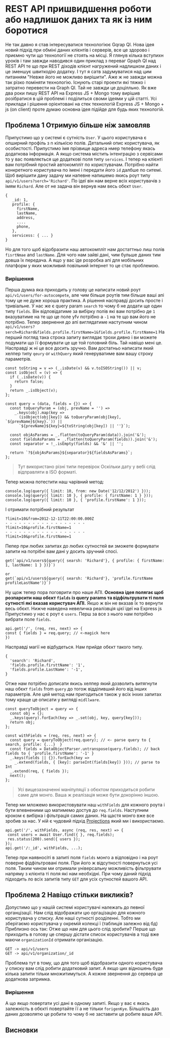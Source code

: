 # REST API пришвидшення роботи або надлишок даних та як із ним боротися
Не так давно я став інтересуватися технологіює Gqrap Ql. Нова ідея новий підхід при обміні даних клієнтів і серверів, все це здорово і приємно чути що технології не стоять на місці. Я глянув кілька вступихн уроків і там завжди наводився один приклад з переваг Gpaph Ql над REST API те що при REST діходів клієнт нагружений надлишком даних і це зменшує швиткодію додатку. І тут я сатв задумуватися над цим питанням "Невже його не можливо вирішити". Аже ж не завжди можна так різко поміняти технологію. Існують  старі проекти які тяжко і затратно перевести на Graph Ql. Тай не завжди це доцілльно. Як вже два роки пишу REST API на Express JS + Mongo тому вирішив розібратися в цій проблемі і поділиться своми ідеями у цій статті. Усі приклади і рішення орієнтовані на стек технологій  Express JS + Mongo + js (on client) проте думаю основна ідея підійде для будь яких технологій. 


## Проблема 1 Отримую більше ніж замовляв
Припустимо що  у системі є сутність `User`. У цього користувача є опширний профіль з n кількісю полів. Детальний опис користувача, як особистості. Припустимо імя прізвище адреса нмер телефону якась додаткова інформація. А якщо система містить інтенграцію з сервісами то у вас появляється ще додаткові поля типу  `services`. І тепер на клієнті вам потрібний простий автокомпліт по користувачам. Потрібно найти конкретного користувача по імені і передати його `id` далбше по ситемі. 
Щоб вирішити дану задачу ми напевне напишемо якись роут типу `api/v1/users?serch='Richard'`. По ідеї він нам верне всіх користувачів з імям `Richard`. Але от не задача він вернув нам весь обєкт  `User`.  
```
{
   _id: 1,
   profile: {
     firstName,
     lastName,
     address,
     ....
     phone,
   }, 
   servicess: { ... }
}
```

Но для того щоб відобразити наш автокомпліт нам достаттньо лиш полів `fisrtNmae` and `lastName`. Для чого нам зайві дані, чим бульше даних тим довша їх передача. А ящо у вас іде розробка апі для мобільних платформ у яких можливий повільний інтернет то це стає проблемою. 
### Вирішення
Перша думка яка приходить у голову це написати новий роут  `api/v1/users/for-autocompete`, але чим більше роутів тим більше ваші апі тому це не дуже хороша практика. А рішення насправді досить просте і тривіальне. У нас же є query param `search` то чому б не додати  ще один типу `fields`. Він відповідатиме за вибірку полів які вам потрібно де `1` вказуватиме на те що це поле yfv потрібно а `-1` на те що вам його не потрібно. Тепер звернення до апі виглядатиме наступним чином `api/v1/users?serch=Richard&fields.profile.firstName=1&fields.profile.firstName=1`
На перший погляд така строка запиту виглядає трохи дивно і ви можете подумати що її формувати це ще той головний біль. Тай навіщо мені це. Насправді ж ні це все досить зручно. Вам достатньо написати який хелпер типу `qeury` or `withQuery` який генеруватиме вам вашу строку параметрів.
```
const toString = v => (_.isDate(v) && v.toISOString()) || v;
const isObject = (v) => {
  if (_.isDate(v)) {
    return false;
  }
  return _.isObject(v);
};

const query = (data, fields = {}) => {
  const toQueryParam = (obj, prevName = '') =>
    _.keys(obj).map(key =>
      (isObject(obj[key]) && toQueryParam(obj[key], `${prevName}${key}.`)) ||
      `${prevName}${key}=${toString(obj[key]) || ''}`);

  const objAsParams = _.flatten(toQueryParam(data)).join('&');
  const fieldsAsParams = _.flatten(toQueryParam(fields)).join('&');
  const separator = !_.isEmpty(fields) && '&' || '';

  return `?${objAsParams}${separator}${fieldsAsParams}`;
};
```

> Тут використано різні типи перевірок Оскільки дату у вебі слід відправляти в ISO форматі.

Тепер можна потестити наш чарівний метод:
```
console.log(query({ limit: 10, from: new Date('12/12/2012') }));
console.log(query({ limit: 10 }, { profile: { firstName: 1 } }));
console.log(query({ limit: 10 }, { 'profile.firstName': 1 }));
```
І отримати потрібний результат
```
?limit=10&from=2012-12-11T22:00:00.000Z
- - - - - - - - - - - - - - - - - - 
?limit=10&profile.firstName=1
- - - - - - - - - - - - - - - - - - 
?limit=10&profile.firstName=1

```

Пепер при любих запитах до любих сутностей ви зможете формувати запити на потрібні вам дані у досить зручний спосі.
```
get(`api/v1/users${query({ searsh: 'Richard'}, { profile: { firstName: 1, lastName: 1 } })}`)

or 
get(`api/v1/users${query({ searsh: 'Richard'}, 'profile.firstName profileLastName')}`)
```

Ну щож тепер пора поговрити про наше АПІ. __Основна ідея полягає щоб розпарсити наш обєкт `fields` із query params та відфільтрувати ті поля сутності які вказав користувач АПІ.__ Якшо ж він не вказав їх то вернути весь обєкт. Нижче наведена невеличка реалізвція цієї ідеї на Express js 
Припустимо у нас є роут є `users`. Перш за все з нього нам потрібно вибрати поле `fields`.
```
api.get('/', (req, res, next) => {
const { fields } = req.query; // <-magick here 
})
```
Насправді магії не відбудеться. Нам прийде обєкт такого типу. 
```
{ 
  'search': 'Richard',
  'fields.profile.firsttName': '1',
  'fields.profile.LastName': '-1',
}
```
Отже нам потрібно дописати якись хелпер який дозволить витягнути наш обєкт `fields` 
from `query` до тогож відділивший його від інших параметрів. Але цей метод нам пригодиться також у всіх інхих запитах тому краще це описати у вигляді `midllware`.

```
const queryToObject = query => {
  const obj = {};
  _.keys(query).forEach(key => _.set(obj, key, query[key]));
  return obj;
};

const withFields = (req, res, next) => {
  const query = queryToObject(req.query); // <- parse query to { search, profile: {...}  }
  const fields = DataObjectParser.untranspose(query.fields); // back fields to { 'profile.firstName': '-1' }
  _.keys(fields || {}).forEach(key =>
    _.extend(fields, { [key]: parseInt(fields[key]) })); // parse to Int
  _.extend(req, { fields });
  next();
};
```
> Усі вищезазначенні маніпуляції з обєктом приходиться робити саме для монго. Ваша ж реалізація може бути докорінно іншою.

Тепер ми мложемо використовувати наш `withFields` для кожного роута і бути впевненими що матимемо достув до `req.fields`. Наступним кроком є вибірка і фільтрація самих даних. На щастя монго вже все зробив за нас. У ній є чудовий підхід [Projections](https://docs.mongodb.com/manual/reference/method/db.collection.find/#projections) який ми і використаємо.

```
api.get('/', withFields, async (req, res, next) => {
 const users = await User.find({ }, req.fields);
 res.status(200).send({ users });
});
api.get('/:_id', withFields, ...);
```
Тепер при наявносіті в запиті поля `fields` монго а відповідно і на роут поверне фідфільтровані поля. При його ж відсутності повернуться усі поля.  Таким чином ми отримали універсальну можливість фільтрувати напряму з клієнта ті поля які нам необхідні. При чому даний підхід підходить ло всіх запитів типу `GET` для усіх сутностей вашого API.

## Проблема 2 Навіщо стільки викликів?
Допустимо що у нашій системі  користувачі  належать до певної органцізації. Нам слід відображати цю оргацізацію для кожного користувача у списку. Але наші сутності розділенні. Тобто ми зберігаємо користувача у окремій колекці
ї (таблиція залежно від бд) Приблизно ось так:
Отже що нам для цього слід зробити? Перше що приходить в голову це спершу дістати список користувачів а тоді вже маючи `organizationId` отримати організацію.  
```
GET -> api/v1/users
GET -> api/v1/organization/_id
```
 Проблема тут в тому, що для того щоб відобразити одного користувача у списку вам слід робити додатковий запит. А якщо цих відношень буде кілька запити тільки множитимуться. А кожне звернення до сервера це додаткова затримка.
 
 ### Вирішення
А що якщо повертати усі дані в одному запиті. Якщо у вас є якась залежність в обєкті повертайте її а не тільки `forigenKye`.  Більшість даз даних дозволятю це робити то чому б не заставити це робите ваше API.
## Висновки


